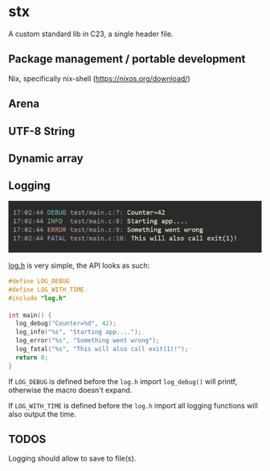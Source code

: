 # stx
A custom standard lib in C23, a single header file.

## Package management / portable development
Nix, specifically nix-shell (https://nixos.org/download/)

## Arena

## UTF-8 String

## Dynamic array

## Logging
![screenshot](./docs/logging.png)

[log.h](stx/log.h?raw=1) is very simple, the API looks as such:

```c
#define LOG_DEBUG
#define LOG_WITH_TIME
#include "log.h"

int main() {
  log_debug("Counter=%d", 42);
  log_info("%s", "Starting app....");
  log_error("%s", "Something went wrong");
  log_fatal("%s", "This will also call exit(1)!");
  return 0;
}
```

If ```LOG_DEBUG``` is defined before the ```log.h``` import ```log_debug()``` will printf, otherwise the macro doesn't expand.

If ```LOG_WITH_TIME``` is defined before the ```log.h``` import all logging functions will also output the time.


## TODOS
Logging should allow to save to file(s).